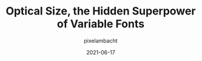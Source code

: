 ---
author: pixelambacht
date: 2021-06-17
tags:
  - css
  - fonts
  - typography
target_url: https://pixelambacht.nl/2021/optical-size-hidden-superpower/
title: Optical Size, the Hidden Superpower of Variable Fonts
---